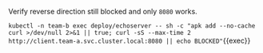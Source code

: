 Verify reverse direction still blocked and only `8080` works.

`kubectl -n team-b exec deploy/echoserver -- sh -c "apk add --no-cache curl >/dev/null 2>&1 || true; curl -sS --max-time 2 http://client.team-a.svc.cluster.local:8080 || echo BLOCKED"`{{exec}}
